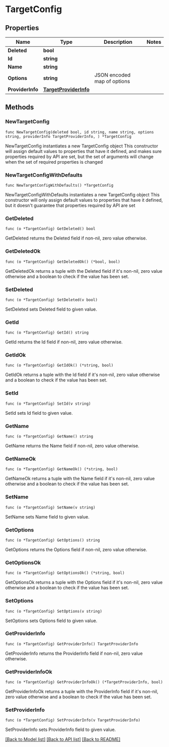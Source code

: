 # TargetConfig

## Properties

Name | Type | Description | Notes
------------ | ------------- | ------------- | -------------
**Deleted** | **bool** |  | 
**Id** | **string** |  | 
**Name** | **string** |  | 
**Options** | **string** | JSON encoded map of options | 
**ProviderInfo** | [**TargetProviderInfo**](TargetProviderInfo.md) |  | 

## Methods

### NewTargetConfig

`func NewTargetConfig(deleted bool, id string, name string, options string, providerInfo TargetProviderInfo, ) *TargetConfig`

NewTargetConfig instantiates a new TargetConfig object
This constructor will assign default values to properties that have it defined,
and makes sure properties required by API are set, but the set of arguments
will change when the set of required properties is changed

### NewTargetConfigWithDefaults

`func NewTargetConfigWithDefaults() *TargetConfig`

NewTargetConfigWithDefaults instantiates a new TargetConfig object
This constructor will only assign default values to properties that have it defined,
but it doesn't guarantee that properties required by API are set

### GetDeleted

`func (o *TargetConfig) GetDeleted() bool`

GetDeleted returns the Deleted field if non-nil, zero value otherwise.

### GetDeletedOk

`func (o *TargetConfig) GetDeletedOk() (*bool, bool)`

GetDeletedOk returns a tuple with the Deleted field if it's non-nil, zero value otherwise
and a boolean to check if the value has been set.

### SetDeleted

`func (o *TargetConfig) SetDeleted(v bool)`

SetDeleted sets Deleted field to given value.


### GetId

`func (o *TargetConfig) GetId() string`

GetId returns the Id field if non-nil, zero value otherwise.

### GetIdOk

`func (o *TargetConfig) GetIdOk() (*string, bool)`

GetIdOk returns a tuple with the Id field if it's non-nil, zero value otherwise
and a boolean to check if the value has been set.

### SetId

`func (o *TargetConfig) SetId(v string)`

SetId sets Id field to given value.


### GetName

`func (o *TargetConfig) GetName() string`

GetName returns the Name field if non-nil, zero value otherwise.

### GetNameOk

`func (o *TargetConfig) GetNameOk() (*string, bool)`

GetNameOk returns a tuple with the Name field if it's non-nil, zero value otherwise
and a boolean to check if the value has been set.

### SetName

`func (o *TargetConfig) SetName(v string)`

SetName sets Name field to given value.


### GetOptions

`func (o *TargetConfig) GetOptions() string`

GetOptions returns the Options field if non-nil, zero value otherwise.

### GetOptionsOk

`func (o *TargetConfig) GetOptionsOk() (*string, bool)`

GetOptionsOk returns a tuple with the Options field if it's non-nil, zero value otherwise
and a boolean to check if the value has been set.

### SetOptions

`func (o *TargetConfig) SetOptions(v string)`

SetOptions sets Options field to given value.


### GetProviderInfo

`func (o *TargetConfig) GetProviderInfo() TargetProviderInfo`

GetProviderInfo returns the ProviderInfo field if non-nil, zero value otherwise.

### GetProviderInfoOk

`func (o *TargetConfig) GetProviderInfoOk() (*TargetProviderInfo, bool)`

GetProviderInfoOk returns a tuple with the ProviderInfo field if it's non-nil, zero value otherwise
and a boolean to check if the value has been set.

### SetProviderInfo

`func (o *TargetConfig) SetProviderInfo(v TargetProviderInfo)`

SetProviderInfo sets ProviderInfo field to given value.



[[Back to Model list]](../README.md#documentation-for-models) [[Back to API list]](../README.md#documentation-for-api-endpoints) [[Back to README]](../README.md)


